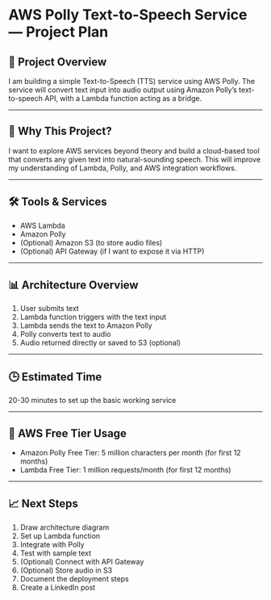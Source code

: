# AWS Polly Text-to-Speech Service — Project Plan

## 📌 Project Overview  
I am building a simple Text-to-Speech (TTS) service using AWS Polly. The service will convert text input into audio output using Amazon Polly’s text-to-speech API, with a Lambda function acting as a bridge.

---

## 🎯 Why This Project?  
I want to explore AWS services beyond theory and build a cloud-based tool that converts any given text into natural-sounding speech. This will improve my understanding of Lambda, Polly, and AWS integration workflows.

---

## 🛠️ Tools & Services  
- AWS Lambda  
- Amazon Polly  
- (Optional) Amazon S3 (to store audio files)  
- (Optional) API Gateway (if I want to expose it via HTTP)

---

## 📊 Architecture Overview  
1. User submits text  
2. Lambda function triggers with the text input  
3. Lambda sends the text to Amazon Polly  
4. Polly converts text to audio  
5. Audio returned directly or saved to S3 (optional)

---

## 🕒 Estimated Time  
20-30 minutes to set up the basic working service

---

## 💸 AWS Free Tier Usage  
- Amazon Polly Free Tier: 5 million characters per month (for first 12 months)
- Lambda Free Tier: 1 million requests/month (for first 12 months)

---

## 📈 Next Steps  
1. Draw architecture diagram  
2. Set up Lambda function  
3. Integrate with Polly  
4. Test with sample text  
5. (Optional) Connect with API Gateway  
6. (Optional) Store audio in S3  
7. Document the deployment steps  
8. Create a LinkedIn post
